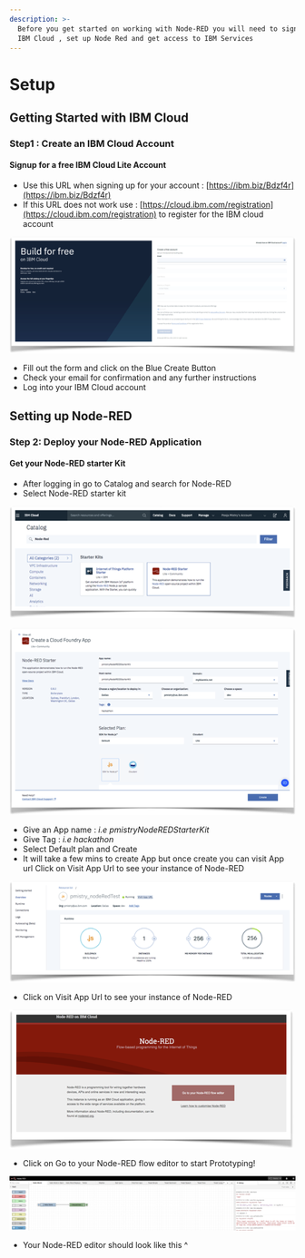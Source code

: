 ```yaml
---
description: >-
  Before you get started on working with Node-RED you will need to sign up for
  IBM Cloud , set up Node Red and get access to IBM Services
---
```


# Setup

## Getting Started with IBM Cloud

### Step1 : Create an IBM Cloud Account 

#### Signup for a free IBM Cloud Lite Account 

* Use this URL when signing up for your account : [https://ibm.biz/Bdzf4r](https://ibm.biz/Bdzf4r) 
* If this URL does not work use : [https://cloud.ibm.com/registration](https://cloud.ibm.com/registration) to register for the IBM cloud account

![](.gitbook/assets/image%20%2813%29.png)

* Fill out the form and click on the Blue Create Button
*  Check your email for confirmation and any further instructions 
* Log into your IBM Cloud account

## Setting up Node-RED

### Step 2: Deploy your Node-RED Application 

#### Get your Node-RED starter Kit 

* After logging in go to Catalog and search for Node-RED
* Select Node-RED starter kit

![](.gitbook/assets/image%20%287%29.png)

![](.gitbook/assets/image%20%2825%29.png)

* Give an App name : _i.e pmistryNodeREDStarterKit_
* Give Tag : _i.e hackathon_
* Select Default plan and Create 
* It will take a few mins to create App but once create you can visit App url Click on Visit App Url to see your instance of Node-RED

![](.gitbook/assets/image%20%2812%29.png)

* Click on Visit App Url to see your instance of Node-RED

![](.gitbook/assets/image%20%2814%29.png)

* Click on Go to your Node-RED flow editor to start Prototyping!

![](.gitbook/assets/image%20%2811%29.png)

* Your Node-RED editor should look like this ^ 

